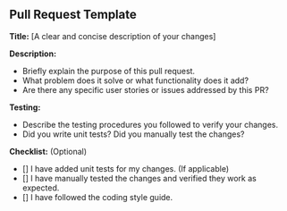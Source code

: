## Pull Request Template

**Title:** [A clear and concise description of your changes]

**Description:**

* Briefly explain the purpose of this pull request.
* What problem does it solve or what functionality does it add?
* Are there any specific user stories or issues addressed by this PR?

**Testing:**

* Describe the testing procedures you followed to verify your changes.
* Did you write unit tests? Did you manually test the changes?

**Checklist:** (Optional)

- [] I have added unit tests for my changes. (If applicable)
- [] I have manually tested the changes and verified they work as expected.
- [] I have followed the coding style guide.
